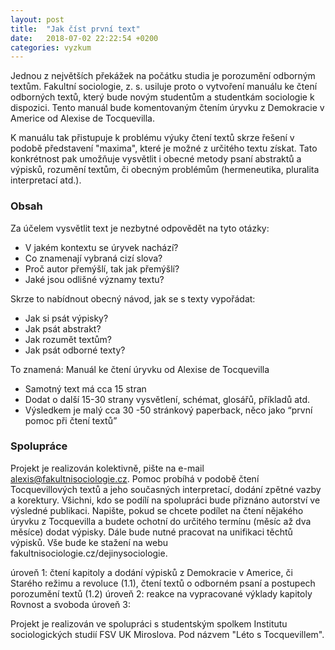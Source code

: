 ```yaml
---
layout: post
title:  "Jak číst první text"
date:   2018-07-02 22:22:54 +0200
categories: vyzkum
---
```


Jednou z největších překážek na počátku studia je porozumění odborným textům. Fakultní sociologie, z. s. usiluje proto o vytvoření manuálu ke čtení odborných textů, který bude novým studentům a studentkám sociologie k dispozici. Tento manuál bude komentovaným čtením úryvku z Demokracie v Americe od Alexise de Tocquevilla.

K manuálu tak přistupuje k problému výuky čtení textů skrze řešení v podobě představení "maxima", které je možné z určitého textu získat. Tato konkrétnost pak umožňuje vysvětlit i obecné metody psaní abstraktů a výpisků, rozumění textům, či obecným problémům (hermeneutika, pluralita interpretací atd.).

### Obsah 

Za účelem vysvětlit text je nezbytné odpovědět na tyto otázky:
* V jakém kontextu se úryvek nachází?
* Co znamenají vybraná cizí slova? 
* Proč autor přemýšlí, tak jak přemýšlí? 
* Jaké jsou odlišné významy textu?

Skrze to nabídnout obecný návod, jak se s texty vypořádat: 
* Jak si psát výpisky?
* Jak psát abstrakt? 
* Jak rozumět textům?
* Jak psát odborné texty? 

To znamená: Manuál ke čtení úryvku od Alexise de Tocquevilla 
* Samotný text má cca 15 stran 
* Dodat o další 15-30 strany vysvětlení, schémat, glosářů, příkladů atd. 
* Výsledkem je malý cca 30 -50 stránkový paperback, něco jako “první pomoc při čtení textů”

### Spolupráce

Projekt je realizován kolektivně, pište na e-mail alexis@fakultnisociologie.cz. Pomoc probíhá v podobě čtení Tocquevillových textů a jeho současných interpretací, dodání zpětné vazby a korektury. Všichni, kdo se podílí na spolupráci bude přiznáno autorství ve výsledné publikaci. Napište, pokud se chcete podílet na čtení nějakého úryvku z Tocquevilla a budete ochotní do určitého termínu (měsíc až dva měsíce) dodat výpisky. Dále bude nutné pracovat na unifikaci těchtů výpisků. Vše bude ke stažení na webu fakultnisociologie.cz/dejinysociologie. 

úroveň 1: čtení kapitoly a dodání výpisků z Demokracie v Americe, či Starého režimu a revoluce (1.1), čtení textů o odborném psaní a postupech porozumění textů (1.2)
úroveň 2: reakce na vypracované výklady kapitoly Rovnost a svoboda 
úroveň 3: 

Projekt je realizován ve spolupráci s studentským spolkem Institutu sociologických studií FSV UK Miroslova. Pod názvem "Léto s Tocquevillem". 
